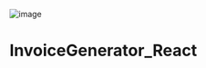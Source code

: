 ![image](https://github.com/infosunnysingh/InvoiceGenerator_React/assets/79641266/02bd003e-c7c7-4c46-8a61-e94f29c24af3)

# InvoiceGenerator_React
